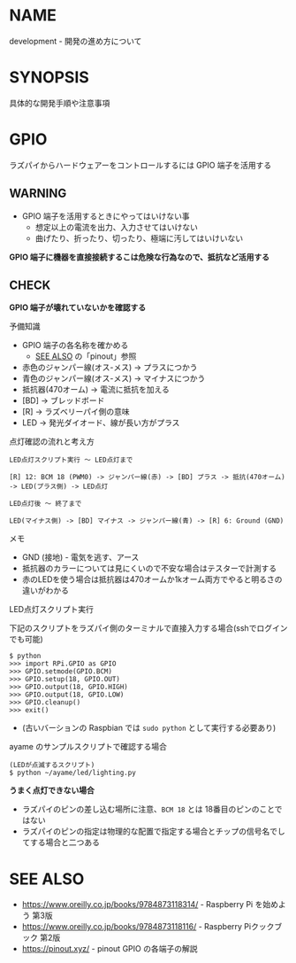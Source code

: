 # NAME

development - 開発の進め方について

# SYNOPSIS

具体的な開発手順や注意事項

# GPIO

ラズパイからハードウェアーをコントロールするには GPIO 端子を活用する

## WARNING

- GPIO 端子を活用するときにやってはいけない事
    - 想定以上の電流を出力、入力させてはいけない
    - 曲げたり、折ったり、切ったり、極端に汚してはいけいない

__GPIO 端子に機器を直接接続するこは危険な行為なので、抵抗など活用する__

## CHECK

__GPIO 端子が壊れていないかを確認する__

予備知識

- GPIO 端子の各名称を確かめる
    - [SEE ALSO](#see-also) の「pinout」参照
- 赤色のジャンパー線(オス-メス) -> プラスにつかう
- 青色のジャンパー線(オス-メス) -> マイナスにつかう
- 抵抗器(470オーム) -> 電流に抵抗を加える
- [BD] -> ブレッドボード
- [R] -> ラズベリーパイ側の意味
- LED -> 発光ダイオード、線が長い方がプラス

点灯確認の流れと考え方

```
LED点灯スクリプト実行 〜 LED点灯まで

[R] 12: BCM 18 (PWM0) -> ジャンパー線(赤) -> [BD] プラス -> 抵抗(470オーム) -> LED(プラス側) -> LED点灯

LED点灯後 〜 終了まで

LED(マイナス側) -> [BD] マイナス -> ジャンパー線(青) -> [R] 6: Ground (GND)
```

メモ

- GND (接地) - 電気を逃す、アース
- 抵抗器のカラーについては見にくいので不安な場合はテスターで計測する
- 赤のLEDを使う場合は抵抗器は470オームか1kオーム両方でやると明るさの違いがわかる

LED点灯スクリプト実行

下記のスクリプトをラズパイ側のターミナルで直接入力する場合(sshでログインでも可能)

```
$ python
>>> import RPi.GPIO as GPIO
>>> GPIO.setmode(GPIO.BCM)
>>> GPIO.setup(18, GPIO.OUT)
>>> GPIO.output(18, GPIO.HIGH)
>>> GPIO.output(18, GPIO.LOW)
>>> GPIO.cleanup()
>>> exit()
```

- (古いバーションの Raspbian では `sudo python` として実行する必要あり)

ayame のサンプルスクリプトで確認する場合

```
(LEDが点滅するスクリプト)
$ python ~/ayame/led/lighting.py
```

__うまく点灯できない場合__

- ラズパイのピンの差し込む場所に注意、`BCM 18` とは 18番目のピンのことではない
- ラズパイのピンの指定は物理的な配置で指定する場合とチップの信号名でしてする場合と二つある

# SEE ALSO

- <https://www.oreilly.co.jp/books/9784873118314/> - Raspberry Pi を始めよう 第3版
- <https://www.oreilly.co.jp/books/9784873118116/> - Raspberry Piクックブック 第2版
- <https://pinout.xyz/> - pinout GPIO の各端子の解説
